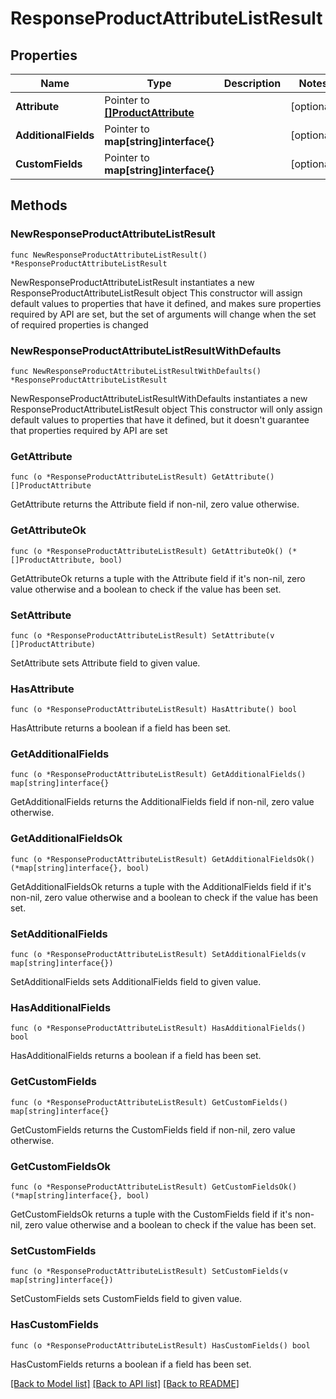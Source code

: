 # ResponseProductAttributeListResult

## Properties

Name | Type | Description | Notes
------------ | ------------- | ------------- | -------------
**Attribute** | Pointer to [**[]ProductAttribute**](ProductAttribute.md) |  | [optional] 
**AdditionalFields** | Pointer to **map[string]interface{}** |  | [optional] 
**CustomFields** | Pointer to **map[string]interface{}** |  | [optional] 

## Methods

### NewResponseProductAttributeListResult

`func NewResponseProductAttributeListResult() *ResponseProductAttributeListResult`

NewResponseProductAttributeListResult instantiates a new ResponseProductAttributeListResult object
This constructor will assign default values to properties that have it defined,
and makes sure properties required by API are set, but the set of arguments
will change when the set of required properties is changed

### NewResponseProductAttributeListResultWithDefaults

`func NewResponseProductAttributeListResultWithDefaults() *ResponseProductAttributeListResult`

NewResponseProductAttributeListResultWithDefaults instantiates a new ResponseProductAttributeListResult object
This constructor will only assign default values to properties that have it defined,
but it doesn't guarantee that properties required by API are set

### GetAttribute

`func (o *ResponseProductAttributeListResult) GetAttribute() []ProductAttribute`

GetAttribute returns the Attribute field if non-nil, zero value otherwise.

### GetAttributeOk

`func (o *ResponseProductAttributeListResult) GetAttributeOk() (*[]ProductAttribute, bool)`

GetAttributeOk returns a tuple with the Attribute field if it's non-nil, zero value otherwise
and a boolean to check if the value has been set.

### SetAttribute

`func (o *ResponseProductAttributeListResult) SetAttribute(v []ProductAttribute)`

SetAttribute sets Attribute field to given value.

### HasAttribute

`func (o *ResponseProductAttributeListResult) HasAttribute() bool`

HasAttribute returns a boolean if a field has been set.

### GetAdditionalFields

`func (o *ResponseProductAttributeListResult) GetAdditionalFields() map[string]interface{}`

GetAdditionalFields returns the AdditionalFields field if non-nil, zero value otherwise.

### GetAdditionalFieldsOk

`func (o *ResponseProductAttributeListResult) GetAdditionalFieldsOk() (*map[string]interface{}, bool)`

GetAdditionalFieldsOk returns a tuple with the AdditionalFields field if it's non-nil, zero value otherwise
and a boolean to check if the value has been set.

### SetAdditionalFields

`func (o *ResponseProductAttributeListResult) SetAdditionalFields(v map[string]interface{})`

SetAdditionalFields sets AdditionalFields field to given value.

### HasAdditionalFields

`func (o *ResponseProductAttributeListResult) HasAdditionalFields() bool`

HasAdditionalFields returns a boolean if a field has been set.

### GetCustomFields

`func (o *ResponseProductAttributeListResult) GetCustomFields() map[string]interface{}`

GetCustomFields returns the CustomFields field if non-nil, zero value otherwise.

### GetCustomFieldsOk

`func (o *ResponseProductAttributeListResult) GetCustomFieldsOk() (*map[string]interface{}, bool)`

GetCustomFieldsOk returns a tuple with the CustomFields field if it's non-nil, zero value otherwise
and a boolean to check if the value has been set.

### SetCustomFields

`func (o *ResponseProductAttributeListResult) SetCustomFields(v map[string]interface{})`

SetCustomFields sets CustomFields field to given value.

### HasCustomFields

`func (o *ResponseProductAttributeListResult) HasCustomFields() bool`

HasCustomFields returns a boolean if a field has been set.


[[Back to Model list]](../README.md#documentation-for-models) [[Back to API list]](../README.md#documentation-for-api-endpoints) [[Back to README]](../README.md)


